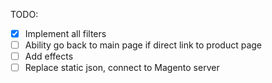 TODO:
- [X] Implement all filters
- [ ] Ability go back to main page if direct link to product page
- [ ] Add effects
- [ ] Replace static json, connect to Magento server